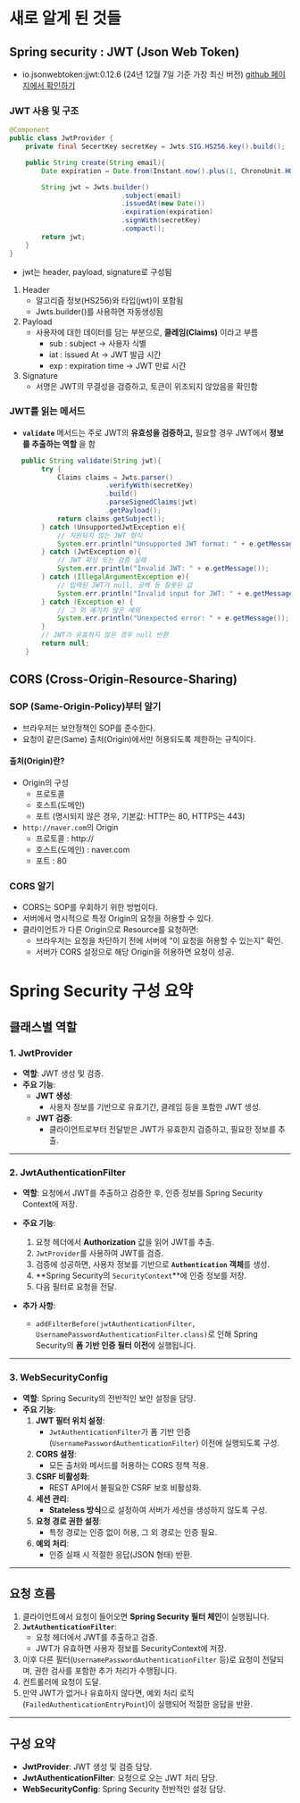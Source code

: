 # 새로 알게 된 것들
## Spring security : JWT (Json Web Token)
- io.jsonwebtoken:jjwt:0.12.6 (24년 12월 7일 기준 가장 최신 버전) [github 페이지에서 확인하기](https://github.com/jwtk/jjwt)

### JWT 사용 및 구조
```java
@Component
public class JwtProvider {
    private final SecertKey secretKey = Jwts.SIG.HS256.key().build();

    public String create(String email){
        Date expiration = Date.from(Instant.now().plus(1, ChronoUnit.HOURS));

        String jwt = Jwts.builder()
                            .subject(email)
                            .issuedAt(new Date())
                            .expiration(expiration)
                            .signWith(secretKey)
                            .compact();
        return jwt;
    }
}
```
- jwt는 header, payload, signature로 구성됨
1. Header
    - 알고리즘 정보(HS256)와 타입(jwt)이 포함됨
    - Jwts.builder()를 사용하면 자동생성됨
2. Payload
    - 사용자에 대한 데이터를 담는 부분으로, **클레임(Claims)** 이라고 부름
        - sub : subject -> 사용자 식별
        - iat : issued At -> JWT 발급 시간
        - exp : expiration time -> JWT 만료 시간
3. Signature
    - 서명은 JWT의 무결성을 검증하고, 토큰이 위조되지 않았음을 확인함

### JWT를 읽는 메서드
- **`validate`** 메서드는 주로 JWT의 **유효성을 검증하고,** 필요할 경우 JWT에서 **정보를 추출하는 역할** 을 함
```java
   public String validate(String jwt){
        try {
            Claims claims = Jwts.parser()
                        .verifyWith(secretKey)
                        .build()
                        .parseSignedClaims(jwt)
                        .getPayload();
            return claims.getSubject();
        } catch (UnsupportedJwtException e){
            // 지원되지 않는 JWT 형식
            System.err.println("Unsupported JWT format: " + e.getMessage());
        } catch (JwtException e){
            // JWT 파싱 또는 검증 실패
            System.err.println("Invalid JWT: " + e.getMessage());
        } catch (IllegalArgumentException e){
            // 입력된 JWT가 null, 공백 등 잘못된 값
            System.err.println("Invalid input for JWT: " + e.getMessage());
        } catch (Exception e) {
            // 그 외 예기치 않은 예외
            System.err.println("Unexpected error: " + e.getMessage());
        }
        // JWT가 유효하지 않은 경우 null 반환
        return null;
    }
```


## CORS (Cross-Origin-Resource-Sharing)
### SOP (Same-Origin-Policy)부터 알기
- 브라우저는 보안정책인 SOP를 준수한다.
- 요청이 같은(Same) 출처(Origin)에서만 허용되도록 제한하는 규칙이다.
#### 출처(Origin)란?
- Origin의 구성
    - 프로토콜
    - 호스트(도메인)
    - 포트 (명시되지 않은 경우, 기본값: HTTP는 80, HTTPS는 443)
- `http://naver.com`의 Origin
    - 프로토콜 : http://
    - 호스트(도메인) : naver.com
    - 포트 : 80

### CORS 알기
- CORS는 SOP를 우회하기 위한 방법이다.
- 서버에서 명시적으로 특정 Origin의 요청을 허용할 수 있다.
- 클라이언트가 다른 Origin으로 Resource를 요청하면:
    - 브라우저는 요청을 차단하기 전에 서버에 "이 요청을 허용할 수 있는지" 확인.
    - 서버가 CORS 설정으로 해당 Origin을 허용하면 요청이 성공.


# Spring Security 구성 요약

## **클래스별 역할**

### **1. JwtProvider**
- **역할**: JWT 생성 및 검증.
- **주요 기능**:
  - **JWT 생성**:
    - 사용자 정보를 기반으로 유효기간, 클레임 등을 포함한 JWT 생성.
  - **JWT 검증**:
    - 클라이언트로부터 전달받은 JWT가 유효한지 검증하고, 필요한 정보를 추출.

---

### **2. JwtAuthenticationFilter**
- **역할**: 요청에서 JWT를 추출하고 검증한 후, 인증 정보를 Spring Security Context에 저장.
- **주요 기능**:
  1. 요청 헤더에서 **Authorization** 값을 읽어 JWT를 추출.
  2. `JwtProvider`를 사용하여 JWT를 검증.
  3. 검증에 성공하면, 사용자 정보를 기반으로 **`Authentication` 객체**를 생성.
  4. **Spring Security의 `SecurityContext`**에 인증 정보를 저장.
  5. 다음 필터로 요청을 전달.

- **추가 사항**:
  - `addFilterBefore(jwtAuthenticationFilter, UsernamePasswordAuthenticationFilter.class)`로 인해 Spring Security의 **폼 기반 인증 필터 이전**에 실행됩니다.

---

### **3. WebSecurityConfig**
- **역할**: Spring Security의 전반적인 보안 설정을 담당.
- **주요 기능**:
  1. **JWT 필터 위치 설정**:
     - `JwtAuthenticationFilter`가 폼 기반 인증(`UsernamePasswordAuthenticationFilter`) 이전에 실행되도록 구성.
  2. **CORS 설정**:
     - 모든 출처와 메서드를 허용하는 CORS 정책 적용.
  3. **CSRF 비활성화**:
     - REST API에서 불필요한 CSRF 보호 비활성화.
  4. **세션 관리**:
     - **Stateless 방식**으로 설정하여 서버가 세션을 생성하지 않도록 구성.
  5. **요청 경로 권한 설정**:
     - 특정 경로는 인증 없이 허용, 그 외 경로는 인증 필요.
  6. **예외 처리**:
     - 인증 실패 시 적절한 응답(JSON 형태) 반환.

---

## **요청 흐름**

1. 클라이언트에서 요청이 들어오면 **Spring Security 필터 체인**이 실행됩니다.
2. **`JwtAuthenticationFilter`**:
   - 요청 헤더에서 JWT를 추출하고 검증.
   - JWT가 유효하면 사용자 정보를 SecurityContext에 저장.
3. 이후 다른 필터(`UsernamePasswordAuthenticationFilter` 등)로 요청이 전달되며, 권한 검사를 포함한 추가 처리가 수행됩니다.
4. 컨트롤러에 요청이 도달.
5. 만약 JWT가 없거나 유효하지 않다면, 예외 처리 로직(`FailedAuthenticationEntryPoint`)이 실행되어 적절한 응답을 반환.

---

## **구성 요약**
- **JwtProvider**: JWT 생성 및 검증 담당.
- **JwtAuthenticationFilter**: 요청으로 오는 JWT 처리 담당.
- **WebSecurityConfig**: Spring Security 전반적인 설정 담당.

